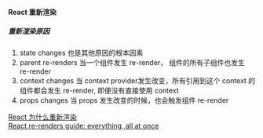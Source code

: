 #### React 重新渲染

##### 重新渲染原因
1. state changes     也是其他原因的根本因素
2. parent re-renders 当一个组件发生 re-render， 组件的所有子组件也发生 re-render
3. context changes   当 context provider发生改变，所有引用到这个 context 的组件都会发生 re-render, 即便没有直接使用 context  
4. props changes     当 props 发生改变的时候，也会触发组件 re-render



[React 为什么重新渲染](https://blog.skk.moe/post/react-re-renders-101/)  
[React re-renders guide: everything, all at once](https://www.developerway.com/posts/react-re-renders-guide)
